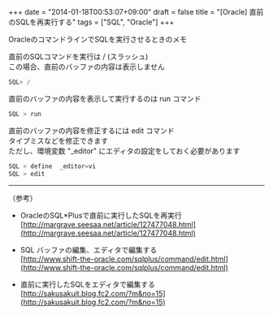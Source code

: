 +++
date = "2014-01-18T00:53:07+09:00"
draft = false
title = "[Oracle] 直前のSQLを再実行する"
tags = ["SQL", "Oracle"]
+++

OracleのコマンドラインでSQLを実行させるときのメモ

直前のSQLコマンドを実行は / (スラッシュ)  
この場合、直前のバッファの内容は表示しません

```sql
SQL> /
```

直前のバッファの内容を表示して実行するのは run コマンド

```sql
SQL > run
```

直前のバッファの内容を修正するには edit コマンド  
タイプミスなどを修正できます  
ただし、環境変数 "_editor" にエディタの設定をしておく必要があります  

```sql
SQL > define  _editor=vi
SQL > edit
```

-----
（参考）

- OracleのSQL*Plusで直前に実行したSQLを再実行  
[http://margrave.seesaa.net/article/127477048.html](http://margrave.seesaa.net/article/127477048.html)

- SQL バッファの編集、エディタで編集する  
[http://www.shift-the-oracle.com/sqlplus/command/edit.html](http://www.shift-the-oracle.com/sqlplus/command/edit.html)

- 直前に実行したSQLをエディタで編集する   
[http://sakusakuit.blog.fc2.com/?m&no=15](http://sakusakuit.blog.fc2.com/?m&no=15)
